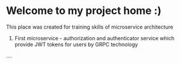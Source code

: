 # Welcome to my project home :)

This place was created for training skills of microservice architecture

1) First microservice - authorization and authenticator service which provide
   JWT tokens for users by GRPC technology

....


